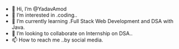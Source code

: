 - 👋 Hi, I’m @YadavAmod
- 👀 I’m interested in .coding..
- 🌱 I’m currently learning .Full Stack Web Development and DSA with Java.
- 💞️ I’m looking to collaborate on Internship on DSA..
- 📫 How to reach me ..by social media.

<!---
YadavAmod/YadavAmod is a ✨ special ✨ repository because its `README.md` (this file) appears on your GitHub profile.
You can click the Preview link to take a look at your changes.
--->
